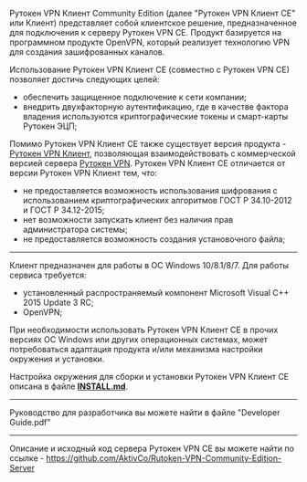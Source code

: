 Рутокен VPN Клиент Community Edition (далее "Рутокен VPN Клиент CE" или Клиент) представляет собой клиентское решение, предназначенное для подключения к серверу Рутокен VPN CE. Продукт базируется на программном продукте OpenVPN, который реализует технологию VPN для создания зашифрованных каналов.

Использование Рутокен VPN Клиент CE (совместно с Рутокен VPN CE) позволяет достичь следующих целей:
<ul>
<li>	обеспечить защищенное подключение к сети компании;</li>
<li>	внедрить двухфакторную аутентификацию, где в качестве фактора владения используются криптографические токены и смарт-карты Рутокен ЭЦП;</li>
</ul>
Помимо Рутокен VPN Клиент CE также существует версия продукта - <a href="https://www.rutoken.ru/support/download/rutoken-vpn/">Рутокен VPN Клиент</a>, позволяющая взаимодействовать с коммерческой версией сервера <a href="https://www.rutoken.ru/products/all/rutoken-vpn/">Рутокен VPN</a>. Рутокен VPN Клиент CE отличается от версии Рутокен VPN Клиент тем, что:
<ul>
<li>    не предоставляется возможность использования шифрования с использованием криптографических алгоритмов ГОСТ Р 34.10-2012 и ГОСТ Р 34.12-2015;</li>
<li>    нет возможности запускать клиент без наличия прав администратора системы;</li>
<li>    не предоставляется возможность создания установочного файла;</li>
</ul>

********************************************************************************

Клиент предназначен для работы в ОС Windows 10/8.1/8/7. Для работы сервиса требуется:
<ul>
<li>	установленный распространяемый компонент Microsoft Visual C++ 2015 Update 3 RC;</li>
<li>	OpenVPN;</li>
</ul>
При необходимости использовать Рутокен VPN Клиент CE в прочих версиях ОС Windows или других операционных системах, может потребоваться адаптация продукта и/или механизма настройки окружения и установки.

Настройка окружения для сборки и установки Рутокен VPN Клиент CE описана в файле <a href="https://github.com/AktivCo/Rutoken-VPN-Community-Edition-Client/blob/pubilc/INSTALL.md">**INSTALL.md**</a>.


********************************************************************************

Руководство для разработчика вы можете найти в файле "Developer Guide.pdf"

********************************************************************************

Описание и исходный код сервера Рутокен VPN CE вы можете найти по ссылке - https://github.com/AktivCo/Rutoken-VPN-Community-Edition-Server